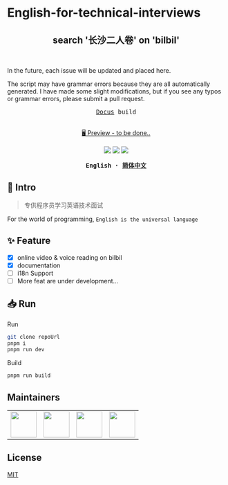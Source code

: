 # English-for-technical-interviews

<h2 align="center">
search '长沙二人卷' on 'bilbil' 
</h2><br>

In the future, each issue will be updated and placed here.

The script may have grammar errors because they are all automatically generated. I have made some slight modifications, but if you see any typos or grammar errors, please submit a pull request.

<pre align="center">
<a href="https://main--laylablog.netlify.app/">Docus</a> build
</pre>

<p align="center">
<br>
<a href="#">🖥 Preview - to be done..</a>
<br><br> 
<a href="#" rel="nofollow"><img src="https://vercel.com/button"></a>
<a href="#" rel="nofollow"><img src="https://www.netlify.com/img/deploy/button.svg"></a>
<a href="https://stackblitz.com/github/kuizuo/blog" rel="nofollow"><img src="https://developer.stackblitz.com/img/open_in_stackblitz.svg"></a>
</p>

<div align="center">
<strong>
<samp>

English · [简体中文](README.md)

</samp>
</strong>
</div>

## 👋 Intro

> 专供程序员学习英语技术面试

For the world of programming, `English is the universal language`

## ✨ Feature

- [x] online video & voice reading on bilbil
- [x] documentation
- [ ] i18n Support 
- [ ] More feat are under development...

## 📥 Run
Run
```sh
git clone repoUrl
pnpm i
pnpm run dev
```

Build

```sh
pnpm run build
```

## Maintainers

<table>
    <tbody>
        <tr>
            <td>
                <a target="_blank" href="https://github.com/ranley123"><img width="60px" src="https://avatars.githubusercontent.com/u/37178834?v=4"></a>
            </td>
            <td>
                <a target="_blank" href="https://github.com/keqing77"><img width="60px" src="https://avatars.githubusercontent.com/u/48318812?v=4"></a>
            </td>
            <td>
                <a target="_blank" href="https://github.com/Hanxian2Ai"><img width="60px" src="https://avatars.githubusercontent.com/u/52123856?v=4"></a>
            </td>
            <td>
                <a target="_blank" href="https://github.com/Alafun"><img width="60px" src="https://avatars.githubusercontent.com/u/78416589?v=4"></a>
            </td>
        </tr>
    </tbody>
</table>

## License

[MIT](./LICENSE)
